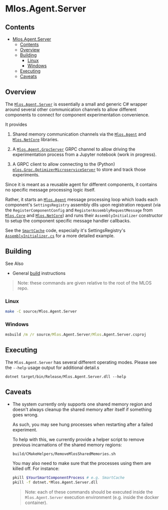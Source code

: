 # Mlos.Agent.Server

## Contents

- [Mlos.Agent.Server](#mlosagentserver)
  - [Contents](#contents)
  - [Overview](#overview)
  - [Building](#building)
    - [Linux](#linux)
    - [Windows](#windows)
  - [Executing](#executing)
  - [Caveats](#caveats)

## Overview

The [`Mlos.Agent.Server`](./#mlos-github-tree-view) is essentially a small and generic C# wrapper around several other communication channels to allow different components to connect for component experimentation convenience.

It provides

1. Shared memory communication channels via the [`Mlos.Agent`](../Mlos.Agent/#mlos-github-tree-view) and [`Mlos.NetCore`](../Mlos.NetCore/#mlos-github-tree-view) libraries.

2. A [`Mlos.Agent.GrpcServer`](../Mlos.Agent.GrpcClient/#mlos-github-tree-view) GRPC channel to allow driving the experimentation process from a Jupyter notebook (work in progress).

3. A GRPC client to allow connecting to the (Python) [`mlos.Grpc.OptimizerMicroserviceServer`](../Mlos.Python/mlos/Grpc/OptimizerMicroserviceServer.py#mlos-github-tree-view) to store and track those experiments.

Since it is meant as a reusable agent for different components, it contains no specific message processing logic itself.

Rather, it starts an [`Mlos.Agent`](../Mlos.Agent/#mlos-github-tree-view) message processing loop which loads each component's `SettingsRegistry` assembly dlls upon registration request (via the `RegisterComponentConfig` and `RegisterAssemblyRequestMessage` from [`Mlos.Core`](../Mlos.Core/#mlos-github-tree-view) and [`Mlos.NetCore`](../Mlos.NetCore/#mlos-github-tree-view)) and runs their `AssemblyInitializer` constructor to setup the component specific message handler callbacks.

See the [`SmartCache`](../Examples/SmartCache/#mlos-github-tree-view) code, especially it's SettingsRegistry's [`AssemblyInitializer.cs`](../Examples/SmartCache/SmartCache.SettingsRegistry/AssemblyInitializer.cs#mlos-github-tree-view) for a more detailed example.

## Building

See Also

- General [build](../../documentation/02-Build.md) instructions

> Note: these commands are given relative to the root of the MLOS repo.

### Linux

```sh
make -C source/Mlos.Agent.Server
```

### Windows

```cmd
msbuild /m /r source/Mlos.Agent.Server/Mlos.Agent.Server.csproj
```

## Executing

The `Mlos.Agent.Server` has several different operating modes.
Please see the `--help` usage output for additional detail.s

```shell
dotnet target/bin/Release/Mlos.Agent.Server.dll --help
```

## Caveats

- The system currently only supports one shared memory region and doesn't always cleanup the shared memory after itself if something goes wrong.

    As such, you may see hung processes when restarting after a failed experiment.

    To help with this, we currently provide a helper script to remove previous incarnations of the shared memory regions:

    ```sh
    build/CMakeHelpers/RemoveMlosSharedMemories.sh
    ```

    You may also need to make sure that the processes using them are killed off.
    For instance:

    ```sh
    pkill $YourSmartComponentProcess # e.g. SmartCache
    pkill -f dotnet.*Mlos.Agent.Server.dll
    ```

    > Note: each of these commands should be executed inside the `Mlos.Agent.Server` execution environment (e.g. inside the docker container).
